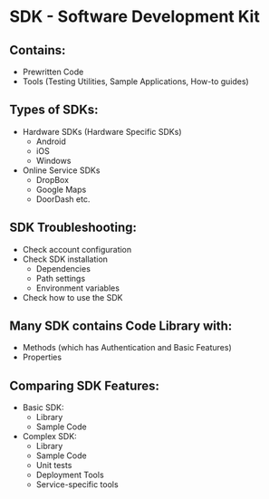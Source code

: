 # SDK - Software Development Kit

## Contains:
- Prewritten Code
- Tools (Testing Utilities, Sample Applications, How-to guides)

## Types of SDKs:
- Hardware SDKs (Hardware Specific SDKs)
    - Android
    - iOS
    - Windows
- Online Service SDKs
    - DropBox
    - Google Maps
    - DoorDash etc.

## SDK Troubleshooting:
- Check account configuration
- Check SDK installation
    - Dependencies
    - Path settings
    - Environment variables
- Check how to use the SDK

## Many SDK contains Code Library with:
- Methods (which has Authentication and Basic Features)
- Properties

## Comparing SDK Features:
- Basic SDK:
    - Library
    - Sample Code
- Complex SDK:
    - Library
    - Sample Code
    - Unit tests
    - Deployment Tools
    - Service-specific tools
